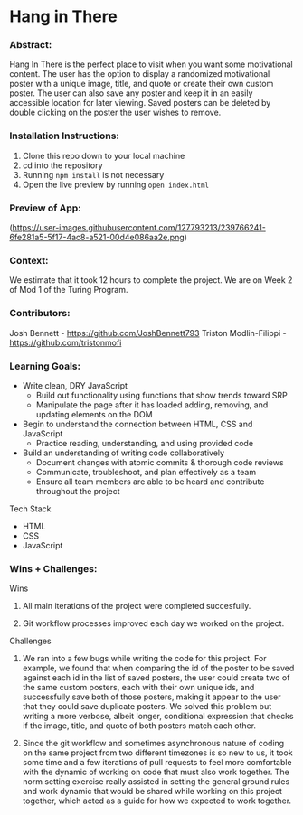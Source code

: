 # Hang in There  

### Abstract:


Hang In There is the perfect place to visit when you want some motivational content. 
The user has the option to display a randomized motivational poster with a unique image, title, and quote or create their own custom poster. The user can also save any poster and keep it in an easily accessible location for later viewing. Saved posters can be deleted by double clicking on the poster the user wishes to remove.

### Installation Instructions:


1. Clone this repo down to your local machine
2. cd into the repository
3. Running `npm install` is not necessary
4. Open the live preview by running `open index.html`

### Preview of App:
 
 (https://user-images.githubusercontent.com/127793213/239766241-6fe281a5-5f17-4ac8-a521-00d4e086aa2e.png)

### Context:


We estimate that it took 12 hours to complete the project. We are on Week 2 of Mod 1 of the Turing Program.

### Contributors:

  Josh Bennett - https://github.com/JoshBennett793
  Triston Modlin-Filippi - https://github.com/tristonmofi 

### Learning Goals:


- Write clean, DRY JavaScript
	- Build out functionality using functions that show trends toward SRP
	- Manipulate the page after it has loaded adding, removing, and updating elements on the DOM
- Begin to understand the connection between HTML, CSS and JavaScript
	- Practice reading, understanding, and using provided code
- Build an understanding of writing code collaboratively
	- Document changes with atomic commits & thorough code reviews
	- Communicate, troubleshoot, and plan effectively as a team
	- Ensure all team members are able to be heard and contribute throughout the project

Tech Stack

- HTML
- CSS
- JavaScript

### Wins + Challenges:
[//]: <> (What are 2-3 wins you have from this project? What were some challenges you faced - and how did you get over them?)

Wins

1. All main iterations of the project were completed succesfully.

2. Git workflow processes improved each day we worked on the project.

Challenges

1.	We ran into a few bugs while writing the code for this project. For example, we found that when comparing the id of the poster to be saved against each id in the list of saved posters, the user could create two of the same custom posters, each with their own unique ids, and successfully save both of those posters, making it appear to the user that they could save duplicate posters.
We solved this problem but writing a more verbose, albeit longer, conditional expression that checks if the image, title, and quote of both posters match each other. 

2. Since the git workflow and sometimes asynchronous nature of coding on the same project from two different timezones is so new to us, it took some time and a few iterations of pull requests to feel more comfortable with the dynamic of working on code that must also work together.
The norm setting exercise really assisted in setting the general ground rules and work dynamic that would be shared while working on this project together, which acted as a guide for how we expected to work together.
